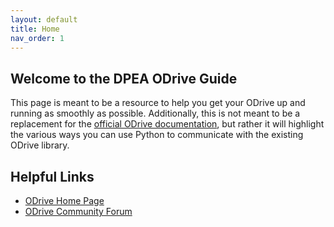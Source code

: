 ```yaml
---
layout: default
title: Home
nav_order: 1
---
```


## Welcome to the DPEA ODrive Guide

This page is meant to be a resource to help you get your ODrive up and running as smoothly as possible.
Additionally, this is not meant to be a replacement for 
the [official ODrive documentation](https://docs.odriverobotics.com/v/0.5.6/getting-started.html), but rather it will 
highlight the various ways you can use Python to communicate with the existing ODrive library. 

## Helpful Links
* [ODrive Home Page](https://odriverobotics.com/)
* [ODrive Community Forum](https://discourse.odriverobotics.com/)